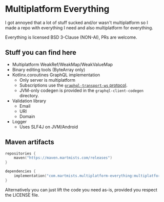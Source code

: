 # Multiplatform Everything

I got annoyed that a lot of stuff sucked and/or wasn't multiplatform so I made a repo with everything I need and also multiplatform for everything.

Everything is licensed BSD 3-Clause (NON-AI), PRs are welcome.

## Stuff you can find here

- Multiplatform WeakRef/WeakMap/WeakValueMap
- Binary editing tools (ByteArray only)
- Kotlinx.coroutines GraphQL implementation
  - Only server is multiplatform
  - Subscriptions use the [`graphql-transport-ws` protocol](https://github.com/enisdenjo/graphql-ws/blob/master/PROTOCOL.md).
  - JVM-only codegen is provided in the `graphql-client-codegen` directory.
- Validation library
  - Email
  - URI
  - Domain
- Logger
  - Uses SLF4J on JVM/Android

## Maven artifacts

```kotlin
repositories {
    maven("https://maven.martmists.com/releases")
}

dependencies {
    implementation("com.martmists.multiplatform-everything:multiplatform-everything:1.1.3")
}
```

Alternatively you can just lift the code you need as-is, provided you respect the LICENSE file.
